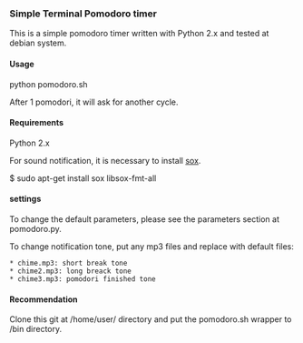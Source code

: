 ### Simple Terminal Pomodoro timer 

This is a simple pomodoro timer written with Python 2.x and tested at debian system. 

#### Usage
python pomodoro.sh

After 1 pomodori, it will ask for another cycle.

#### Requirements

Python 2.x

For sound notification, it is necessary to install <a href="http://sox.sourceforge.net/">sox</a>.

$ sudo apt-get install sox libsox-fmt-all

#### settings
To change the default parameters, please see the parameters section at pomodoro.py.

To change notification tone, put any mp3 files and replace with default files:

    * chime.mp3: short break tone
    * chime2.mp3: long breack tone
    * chime3.mp3: pomodori finished tone
    
#### Recommendation

Clone this git at /home/user/ directory and put the pomodoro.sh wrapper to /bin directory.

 

